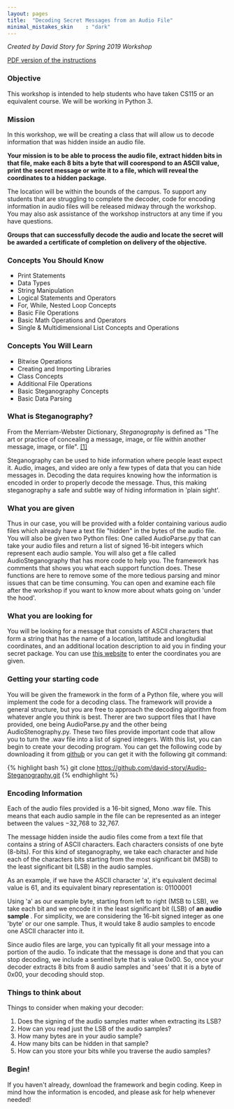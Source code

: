 ```yaml
---
layout: pages
title:  "Decoding Secret Messages from an Audio File"
minimal_mistakes_skin    : "dark"
---
```



<i> Created by David Story for Spring 2019 Workshop </i>


<a href="/assets/documents/python-steganography-workshop.pdf">PDF version of the instructions</a>

### Objective ###
This workshop is intended to help students who have taken CS115 or an equivalent course. We will be working in Python 3.

### Mission ###
In this workshop, we will be creating a class that will allow us to decode information that was hidden inside an audio file. 


<b>Your mission is to be able to process the audio file, extract hidden bits in that file, make each 8 bits a byte that will coorespond to an ASCII value, print the secret message or write it to a file, which will reveal the coordinates to a hidden package.</b> 


The location will be within the bounds of the campus. To support any students that are struggling to complete the decoder, code for encoding information in audio files will be released midway through the  workshop. You may also ask assistance of the workshop instructors at any time if you have questions.


<b>
Groups that can successfully decode the audio and locate the secret will be awarded a certificate of completion on delivery of the objective.
</b>

### Concepts You Should Know ###
<ul style="list-style-type:square">
  <li> Print Statements       </li>
  <li> Data Types             </li>
  <li> String Manipulation    </li>
  <li> Logical Statements and Operators </li>
  <li> For, While, Nested Loop Concepts </li>
  <li> Basic File Operations            </li>
  <li> Basic Math Operations and Operators </li>
  <li> Single & Multidimensional List Concepts and Operations </li>
  
</ul>

### Concepts You Will Learn ###
<ul style="list-style-type:square">
<li> Bitwise Operations</li>
<li> Creating and Importing Libraries</li>
<li> Class Concepts </li>
<li> Additional File Operations </li>
<li> Basic Steganography Concepts</li>
<li> Basic Data Parsing</li>
</ul>

### What is Steganography? ###

From the Merriam-Webster Dictionary, <i>Steganography</i> is defined as "The art or practice of concealing a message, image, or file within another message, image, or file". <a href="https://www.merriam-webster.com/dictionary/steganography" target="_blank">[1]</a> 

Steganography can be used to hide information where people least expect it. Audio, images, and video are only a few types of data that you can hide messages in. Decoding the data requires knowing how the information is encoded in order to properly decode the message. Thus, this making steganography a safe and subtle way of hiding information in 'plain sight'.

### What you are given ###

Thus in our case, you will be provided with a folder containing various audio files which already have a text file "hidden" in the bytes of the audio file. You will also be given two Python files: 
One called AudioParse.py that can take your audio files and return a list of signed 16-bit integers which represent each audio sample. You will also get a file called AudioSteganography that has more code to help you. The framework has comments that shows you what each support function does. These functions are here to remove some of the more tedious parsing and minor issues that can be time consuming. You can open and examine each file after the workshop if you want to know more about whats going on 'under the hood'. 

### What you are looking for ###

You will be looking for a message that consists of ASCII characters that form a string that has the name of a location, lattitude and longitudial coordinates, and an additional location description to aid you in finding your secret package. You can use <a href="https://www.gps-coordinates.net/" target="_blank">this website</a> to enter the coordinates you are given.

### Getting your starting code ###

You will be given the framework in the form of a Python file, where you will implement the code for a decoding class. The framework will provide a general structure, but you are free to approach the decoding algorithm from whatever angle you think is best. Therer are two support files that I have provided, one being AudioParse.py and the other being AudioStenography.py. These two files provide important code that allow you to turn the .wav file into a list of signed integers. With this list, you can begin to create your decoding program. You can get the following code by downloading it from <a href="https://github.com/david-story/Audio-Steganography" target="_blank">github</a> or you can get it with the following git command:

{% highlight bash %}
git clone https://github.com/david-story/Audio-Steganography.git
{% endhighlight %}

### Encoding Information ###
Each of the audio files provided is a 16-bit signed, Mono .wav file. This means that each audio sample in the file can be represented as an integer 
between the values −32,768 to 32,767.

The message hidden inside the audio files come from a text file that contains a string of ASCII characters. Each characters consists of one byte (8-bits).
For this kind of steganography, we take each character and hide each of the characters bits starting from the most significant bit (MSB) to the least significant bit (LSB) in the audio samples.

As an example, if we have the ASCII character 'a', it's equivalent decimal value is 61, and its equivalent binary representation is: 01100001

Using 'a' as our example byte, starting  from left to right (MSB to LSB), we take each bit and we encode it in the least significant bit (LSB) of <b> an audio sample </b>. For simplicity, we are
considering the 16-bit signed integer as one 'byte' or our one sample. Thus, it would take 8 audio samples to encode one ASCII character into it.

Since audio files are large, you can typically fit all your message into a portion of the audio. To indicate that the message is done and that you can stop decoding, we 
include a sentinel byte that is value 0x00. So, once your decoder extracts 8 bits from 8 audio samples and 'sees' that it is a byte of 0x00, your decoding should stop.

### Things to think about ###

Things to consider when making your decoder:
<ol>
<li> Does the signing of the audio samples matter when extracting its LSB? </li>
<li> How can you read just the LSB of the audio samples? </li>
<li> How many bytes are in your audio sample? </li>
<li> How many bits can be hidden in that sample? </li>
<li> How can you store your bits while you traverse the audio samples? </li>
</ol>

### Begin! ###

If you haven't already, download the framework and begin coding. Keep in mind how the information is encoded, and please ask for help whenever needed!

